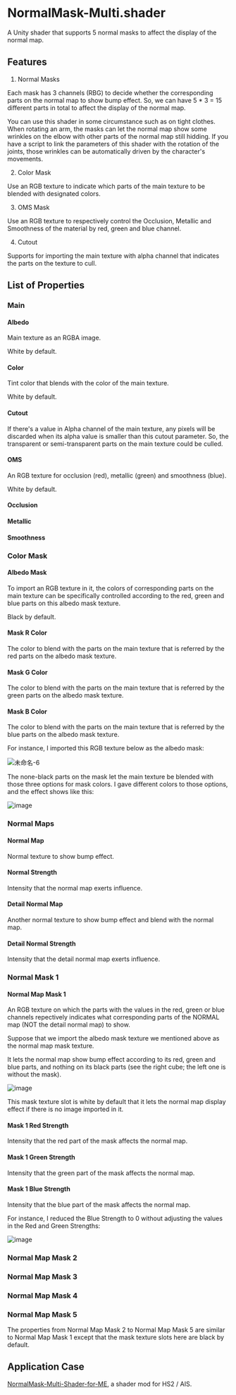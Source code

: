 # NormalMask-Multi.shader
A Unity shader that supports 5 normal masks to affect the display of the normal map.
## Features
1. Normal Masks

Each mask has 3 channels (RBG) to decide whether the corresponding parts on the normal map to show bump effect. So, we can have 5 * 3 = 15 different parts in total to affect the display of the normal map.

You can use this shader in some circumstance such as on tight clothes. When rotating an arm, the masks can let the normal map show some wrinkles on the elbow with other parts of the normal map still hidding. If you have a script to link the parameters of this shader with the rotation of the joints, those wrinkles can be automatically driven by the character's movements.

2. Color Mask

Use an RGB texture to indicate which parts of the main texture to be blended with designated colors.

3. OMS Mask

Use an RGB texture to respectively control the Occlusion, Metallic and Smoothness of the material by red, green and blue channel.

4. Cutout

Supports for importing the main texture with alpha channel that indicates the parts on the texture to cull.

## List of Properties
### Main
#### Albedo
Main texture as an RGBA image.

White by default.
#### Color
Tint color that blends with the color of the main texture.

White by default.
#### Cutout
If there's a value in Alpha channel of the main texture, any pixels will be discarded when its alpha value is smaller than this cutout parameter. So, the transparent or semi-transparent parts on the main texture could be culled.
#### OMS
An RGB texture for occlusion (red), metallic (green) and smoothness (blue).

White by default.
#### Occlusion
#### Metallic
#### Smoothness

### Color Mask
#### Albedo Mask
To import an RGB texture in it, the colors of corresponding parts on the main texture can be specifically controlled according to the red, green and blue parts on this albedo mask texture.

Black by default.
#### Mask R Color
The color to blend with the parts on the main texture that is referred by the red parts on the albedo mask texture.
#### Mask G Color
The color to blend with the parts on the main texture that is referred by the green parts on the albedo mask texture.
#### Mask B Color
The color to blend with the parts on the main texture that is referred by the blue parts on the albedo mask texture.

For instance, I imported this RGB texture below as the albedo mask:

![未命名-6](https://github.com/user-attachments/assets/d64a786e-7418-40be-91f9-a3bd8c8dd991)

The none-black parts on the mask let the main texture be blended with those three options for mask colors. I gave different colors to those options, and the effect shows like this:

![image](https://github.com/user-attachments/assets/b2460118-fa6b-44bd-be09-56cf58dd4460)

### Normal Maps
#### Normal Map
Normal texture to show bump effect.
#### Normal Strength
Intensity that the normal map exerts influence.
#### Detail Normal Map
Another normal texture to show bump effect and blend with the normal map.
#### Detail Normal Strength
Intensity that the detail normal map exerts influence.
### Normal Mask 1
#### Normal Map Mask 1
An RGB texture on which the parts with the values in the red, green or blue channels repectively indicates what corresponding parts of the NORMAL map (NOT the detail normal map) to show. 

Suppose that we import the albedo mask texture we mentioned above as the normal map mask texture.

It lets the normal map show bump effect according to its red, green and blue parts, and nothing on its black parts (see the right cube; the left one is without the mask).

![image](https://github.com/user-attachments/assets/66fe6c01-cff3-4fef-bd3e-5212a21123e9)

This mask texture slot is white by default that it lets the normal map display effect if there is no image imported in it.
#### Mask 1 Red Strength
Intensity that the red part of the mask affects the normal map.
#### Mask 1 Green Strength
Intensity that the green part of the mask affects the normal map.
#### Mask 1 Blue Strength
Intensity that the blue part of the mask affects the normal map.

For instance, I reduced the Blue Strength to 0 without adjusting the values in the Red and Green Strengths:

![image](https://github.com/user-attachments/assets/6fad14d7-a9da-4b38-bded-a5042d5388b8)

### Normal Map Mask 2
### Normal Map Mask 3
### Normal Map Mask 4
### Normal Map Mask 5
The properties from Normal Map Mask 2 to Normal Map Mask 5 are similar to Normal Map Mask 1 except that the mask texture slots here are black by default.

## Application Case
[NormalMask-Multi-Shader-for-ME](https://github.com/Blatke/NormalMask-Multi-Shader-for-ME), a shader mod for HS2 / AIS.
